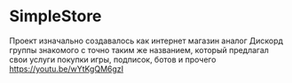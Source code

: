 # SimpleStore
Проект изначально создавалось как интернет магазин аналог Дискорд группы знакомого с точно таким же названием, который предлагал свои услуги покупки игры, подписок, ботов и прочего https://youtu.be/wYtKgQM6gzI
